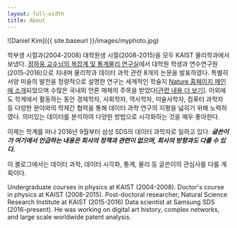 ```yaml
---
layout: full-width
title: About
---
```


![Daniel Kim]({{ site.baseurl }}/images/myphoto.jpg)

학부생 시절과(2004-2008) 대학원생 시절(2008-2015)을 모두 KAIST 물리학과에서 보냈다. [정하웅 교수님의 복잡계 및 통계물리 연구실](http://stat.kaist.ac.kr/)에서 대학원 학생과 연수연구원(2015-2016)으로 지내며 물리학과 데이터 과학 관련 8개의 논문을 발표하였다. 특별히 서양 미술의 발전을 정량적으로 설명한 연구는 세계적인 학술지 [Nature 홈페이지 메인에 소개](http://www.danielykim.me/images/Nature_main_20141211.png)되었으며 수많은 국내외 언론 매체의 주목을 받았다[[관련 내용 더 보기]](http://danielykim.me/papers/DKim2014/). 이외에도 학계에서 활동하는 동안 경제학자, 사회학자, 역사학자, 미술사학자, 컴퓨터 과학자 등 다양한 분야와의 학제간 협력을 통해 데이터 과학 연구의 지평을 넓히기 위해 노력하였다. 의미있는 데이터를 분석하여 다양한 방법으로 시각화하는 것을 매우 좋아한다. 

이제는 학계를 떠나 2016년 9월부터 삼성 SDS의 데이터 과학자로 일하고 있다.
***글쓴이가 여기에서 언급하는 내용은 회사의 정책과 관련이 없으며, 회사의 방향과도 다를 수 있다.***

이 블로그에서는 데이터 과학, 데이터 시각화, 통계, 물리 등 글쓴이의 관심사를 다룰 계획이다.


Undergraduate courses in physics at KAIST (2004-2008). 
Doctor's course in physics at KAIST (2008-2015).
Post-doctoral researcher, Natural Science Research Institute at KAIST (2015-2016)
Data scientist at Samsung SDS (2016-present). 
He was working on digital art history, complex networks, and large scale worldwide patent analysis.
